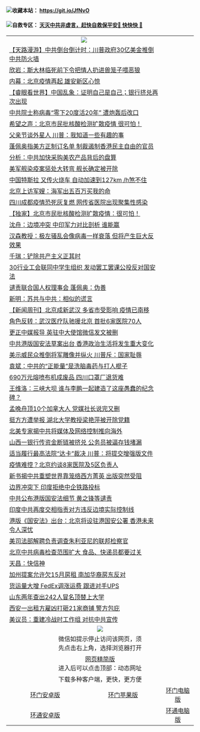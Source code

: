  #### <img src="https://img.icons8.com/color/2x/wedding-gift.png">收藏本站： https://git.io/JfNvO 

 #### <img src="https://img.icons8.com/color/2x/party-baloons.png">自救专区： [天灭中共非虚言，赶快自救保平安🍎 快快快 📩](https://github.com/pwgy/td/blob/master/README.md)

 
 
<table>  
  <tr>
    <td colspan="2" align=center><img src="https://cdn.jsdelivr.net/gh/gyoupiodf/im1/%E7%BD%91%E9%97%A8%E6%96%B0%E9%97%BB1.jpg"></td>
 </tr>

<tr><td colspan="2" align="left"><a href="https://dwkts8awlbkd7.cloudfront.net/?name=c1187716&key=jdhvxawhshihitwk&from=gy1">【天路漫游】中共倒台倒计时：川普政府30亿美金推倒中共防火墙</a></td></tr>
<tr><td colspan="2" align="left"><a href="https://dwkts8awlbkd7.cloudfront.net/?name=c1187692&key=jdhvxawhshihitwk&from=gy1">欣岩：斯大林临死前下令把情人扔进兽笼子喂恶狼</a></td></tr>
<tr><td colspan="2" align="left"><a href="https://dwkts8awlbkd7.cloudfront.net/?name=c1187708&key=jdhvxawhshihitwk&from=gy1">内幕：北京疫情再起 雄安新区心惊</a></td></tr>
<tr><td colspan="2" align="left"><a href="https://dwkts8awlbkd7.cloudfront.net/?name=c1187715&key=jdhvxawhshihitwk&from=gy1">【睿眼看世界】中国乱象：证明自己是自己；银行挤兑再次出现</a></td></tr>
<tr><td colspan="2" align="left"><a href="https://dwkts8awlbkd7.cloudfront.net/?name=c1187699&key=jdhvxawhshihitwk&from=gy1">中共院士称病毒“零下20度活20年” 遭炮轰后改口</a></td></tr>
<tr><td colspan="2" align="left"><a href="https://dwkts8awlbkd7.cloudfront.net/?name=c1187722&key=jdhvxawhshihitwk&from=gy1">希望之声：北京市民批核酸检测扩散疫情 很可怕！</a></td></tr>
<tr><td colspan="2" align="left"><a href="https://dwkts8awlbkd7.cloudfront.net/?name=c1187709&key=jdhvxawhshihitwk&from=gy1">父亲节谈外星人 川普：我知道一些有趣的事</a></td></tr>
<tr><td colspan="2" align="left"><a href="https://dwkts8awlbkd7.cloudfront.net/?name=c1187698&key=jdhvxawhshihitwk&from=gy1">蓬佩奥指美方正制订名单 制裁遏制香港民主自由的官员</a></td></tr>
<tr><td colspan="2" align="left"><a href="https://dwkts8awlbkd7.cloudfront.net/?name=c1187720&key=jdhvxawhshihitwk&from=gy1">分析：中共加快采购美农产品背后的盘算</a></td></tr>
<tr><td colspan="2" align="left"><a href="https://dwkts8awlbkd7.cloudfront.net/?name=c1187700&key=jdhvxawhshihitwk&from=gy1">美军舰染疫案惩处大转弯 舰长确定被开除</a></td></tr>
<tr><td colspan="2" align="left"><a href="https://dwkts8awlbkd7.cloudfront.net/?name=c1187706&key=jdhvxawhshihitwk&from=gy1">中国特斯拉 又传火烧车 自动加速到127km /h煞不住</a></td></tr>
<tr><td colspan="2" align="left"><a href="https://dwkts8awlbkd7.cloudfront.net/?name=c1187688&key=jdhvxawhshihitwk&from=gy1">北京上访军嫂：海军出五百万买我的命</a></td></tr>
<tr><td colspan="2" align="left"><a href="https://dwkts8awlbkd7.cloudfront.net/?name=c1187719&key=jdhvxawhshihitwk&from=gy1">四川成都疫情恐死灰复燃 网传省医院出现聚集性感染</a></td></tr>
<tr><td colspan="2" align="left"><a href="https://dwkts8awlbkd7.cloudfront.net/?name=c1187680&key=jdhvxawhshihitwk&from=gy1">【独家】北京市民批核酸检测扩散疫情：很可怕！</a></td></tr>
<tr><td colspan="2" align="left"><a href="https://dwkts8awlbkd7.cloudfront.net/?name=c1187717&key=jdhvxawhshihitwk&from=gy1">沈舟：边境冲突 中印军力对比剖析 谁能赢</a></td></tr>
<tr><td colspan="2" align="left"><a href="https://dwkts8awlbkd7.cloudfront.net/?name=c1187721&key=jdhvxawhshihitwk&from=gy1">汉森教授：极左骚乱会像病毒一样衰落 但将产生巨大反效果</a></td></tr>
<tr><td colspan="2" align="left"><a href="https://dwkts8awlbkd7.cloudfront.net/?name=c1187702&key=jdhvxawhshihitwk&from=gy1">千瑞：铲除共产主义正其时</a></td></tr>
<tr><td colspan="2" align="left"><a href="https://dwkts8awlbkd7.cloudfront.net/?name=c1187697&key=jdhvxawhshihitwk&from=gy1">30行业工会联同中学生组织 发动罢工罢课公投反对国安法</a></td></tr>
<tr><td colspan="2" align="left"><a href="https://dwkts8awlbkd7.cloudfront.net/?name=c1187714&key=jdhvxawhshihitwk&from=gy1">谴责联合国人权理事会 蓬佩奥：伪善</a></td></tr>
<tr><td colspan="2" align="left"><a href="https://dwkts8awlbkd7.cloudfront.net/?name=c1187693&key=jdhvxawhshihitwk&from=gy1">新明：苏共与中共：相似的谎言</a></td></tr>
<tr><td colspan="2" align="left"><a href="https://dwkts8awlbkd7.cloudfront.net/?name=c1187726&key=jdhvxawhshihitwk&from=gy1">【新闻周刊】北京成新武汉 多省市受影响 疫情已南移</a></td></tr>
<tr><td colspan="2" align="left"><a href="https://dwkts8awlbkd7.cloudfront.net/?name=c1187701&key=jdhvxawhshihitwk&from=gy1">角色反转：武汉医疗队驰援北京 首批6家医院70人</a></td></tr>
<tr><td colspan="2" align="left"><a href="https://dwkts8awlbkd7.cloudfront.net/?name=c1187704&key=jdhvxawhshihitwk&from=gy1">更正中媒报导 英驻中大使馆微信发文被删</a></td></tr>
<tr><td colspan="2" align="left"><a href="https://dwkts8awlbkd7.cloudfront.net/?name=c1187684&key=jdhvxawhshihitwk&from=gy1">中共港版国安法草案出台 香港政治生活将发生重大变化</a></td></tr>
<tr><td colspan="2" align="left"><a href="https://dwkts8awlbkd7.cloudfront.net/?name=c1187683&key=jdhvxawhshihitwk&from=gy1">美示威民众推倒将军雕像并纵火 川普斥：国家耻辱</a></td></tr>
<tr><td colspan="2" align="left"><a href="https://dwkts8awlbkd7.cloudfront.net/?name=c1187691&key=jdhvxawhshihitwk&from=gy1">袁斌：中共的“正能量”是洗脑毒药与打人棍子</a></td></tr>
<tr><td colspan="2" align="left"><a href="https://dwkts8awlbkd7.cloudfront.net/?name=c1187711&key=jdhvxawhshihitwk&from=gy1">690万元熔喷布机成废品 四川口罩厂退货难</a></td></tr>
<tr><td colspan="2" align="left"><a href="https://dwkts8awlbkd7.cloudfront.net/?name=c1187727&key=jdhvxawhshihitwk&from=gy1">王维洛：三峡大坝 谁与李鹏一起建造了这座愚蠢的纪念碑？</a></td></tr>
<tr><td colspan="2" align="left"><a href="https://dwkts8awlbkd7.cloudfront.net/?name=c1187679&key=jdhvxawhshihitwk&from=gy1">孟晚舟顶10个加拿大人 党媒社长说完又删</a></td></tr>
<tr><td colspan="2" align="left"><a href="https://dwkts8awlbkd7.cloudfront.net/?name=c1187696&key=jdhvxawhshihitwk&from=gy1">挺方方遭举报 湖北大学教授梁艳萍被开除党籍</a></td></tr>
<tr><td colspan="2" align="left"><a href="https://dwkts8awlbkd7.cloudfront.net/?name=c1187712&key=jdhvxawhshihitwk&from=gy1">北美专家揭中共将媒体及网络控制推向海外</a></td></tr>
<tr><td colspan="2" align="left"><a href="https://dwkts8awlbkd7.cloudfront.net/?name=c1187689&key=jdhvxawhshihitwk&from=gy1">山西一银行传资金断链被挤兑 公务员被逼存钱堵漏</a></td></tr>
<tr><td colspan="2" align="left"><a href="https://dwkts8awlbkd7.cloudfront.net/?name=c1187718&key=jdhvxawhshihitwk&from=gy1">适当履行最高法院“达卡”裁决 川普：将提交增强版文件</a></td></tr>
<tr><td colspan="2" align="left"><a href="https://dwkts8awlbkd7.cloudfront.net/?name=c1187687&key=jdhvxawhshihitwk&from=gy1">疫情难控？北京约谈8家医院及5区负责人</a></td></tr>
<tr><td colspan="2" align="left"><a href="https://dwkts8awlbkd7.cloudfront.net/?name=c1187695&key=jdhvxawhshihitwk&from=gy1">新书揭中共重塑世界靠笼络西方菁英 出版突然受阻</a></td></tr>
<tr><td colspan="2" align="left"><a href="https://dwkts8awlbkd7.cloudfront.net/?name=c1187723&key=jdhvxawhshihitwk&from=gy1">边界冲突下 印度拒绝中企铁路投标</a></td></tr>
<tr><td colspan="2" align="left"><a href="https://dwkts8awlbkd7.cloudfront.net/?name=c1187686&key=jdhvxawhshihitwk&from=gy1">中共公布港版国安法细节 黄之锋等谴责</a></td></tr>
<tr><td colspan="2" align="left"><a href="https://dwkts8awlbkd7.cloudfront.net/?name=c1187707&key=jdhvxawhshihitwk&from=gy1">印度中共再度交相指责对方违反边境实际控制线</a></td></tr>
<tr><td colspan="2" align="left"><a href="https://dwkts8awlbkd7.cloudfront.net/?name=c1187694&key=jdhvxawhshihitwk&from=gy1">港版《国安法》出台：北京将设驻港国安公署 香港未来令人深忧</a></td></tr>
<tr><td colspan="2" align="left"><a href="https://dwkts8awlbkd7.cloudfront.net/?name=c1187682&key=jdhvxawhshihitwk&from=gy1">美司法部解聘负责调查朱利亚尼的联邦检察官</a></td></tr>
<tr><td colspan="2" align="left"><a href="https://dwkts8awlbkd7.cloudfront.net/?name=c1187681&key=jdhvxawhshihitwk&from=gy1">北京中共病毒检查范围扩大 食品、快递员都要过关</a></td></tr>
<tr><td colspan="2" align="left"><a href="https://dwkts8awlbkd7.cloudfront.net/?name=c1187703&key=jdhvxawhshihitwk&from=gy1">天昌：快信神</a></td></tr>
<tr><td colspan="2" align="left"><a href="https://dwkts8awlbkd7.cloudfront.net/?name=c1187710&key=jdhvxawhshihitwk&from=gy1">加州提案允许欠15月房租 南加华裔房东反对</a></td></tr>
<tr><td colspan="2" align="left"><a href="https://dwkts8awlbkd7.cloudfront.net/?name=c1187705&key=jdhvxawhshihitwk&from=gy1">货运量大增 FedEx调涨运费 跟进对手UPS</a></td></tr>
<tr><td colspan="2" align="left"><a href="https://dwkts8awlbkd7.cloudfront.net/?name=c1187690&key=jdhvxawhshihitwk&from=gy1">山东两年查出242人冒名顶替上大学</a></td></tr>
<tr><td colspan="2" align="left"><a href="https://dwkts8awlbkd7.cloudfront.net/?name=c1187725&key=jdhvxawhshihitwk&from=gy1">西安一出租方雇凶打砸21家商铺 警方包庇</a></td></tr>
<tr><td colspan="2" align="left"><a href="https://dwkts8awlbkd7.cloudfront.net/?name=c1187685&key=jdhvxawhshihitwk&from=gy1">美议员：重建冷战时工作组 对抗中共宣传</a></td></tr>


  <tr>
    <td colspan="3" align="center"><img src="https://cdn.jsdelivr.net/gh/opipe/up/oGate65.jpg"/></td>
  </tr>
  <tr>
    <td colspan="3" align="center">微信如提示停止访问该网页，须<br/>先点击右上角，选择浏览器打开</td>
  <tr>
  <tr>
    <td colspan="3" align="center"><a href="https://gitcdn.xyz/cdn/otiny/up/master/show005.htm">网页精简版</a><br/>进入后可以点击顶部：动态网址</td>
  </tr>
  <tr>
    <td colspan="3" align="center">下载多种客户端，更快，更方便</td>
  <tr>
  <tr>
    <td align="center"><a href="https://cdn.jsdelivr.net/gh/opipe/up/oGatea.apk">环门安卓版</a></td>
    <td align="center"><a href="https://x.co/odisk">环门苹果版</a></td>
    <td align="center"><a href="https://cdn.jsdelivr.net/gh/opipe/up/oGate.zip">环门电脑版</a></td>
  </tr>
  <tr>
    <td align="center"><a href="https://cdn.jsdelivr.net/gh/opipe/up/oPipe.apk">环通安卓版</a></td>
    <td align="center"></td>
    <td align="center"><a href="https://raw.githubusercontent.com/opipe/up/master/oPipe.zip">环通电脑版</a></td>
  </tr>
  </table>

